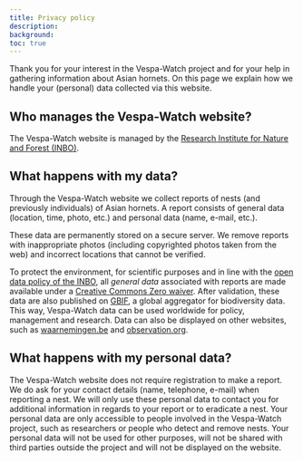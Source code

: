 ```yaml
---
title: Privacy policy
description:
background:
toc: true
---
```


Thank you for your interest in the Vespa-Watch project and for your help in gathering information about Asian hornets. On this page we explain how we handle your (personal) data collected via this website.

## Who manages the Vespa-Watch website?

The Vespa-Watch website is managed by the [Research Institute for Nature and Forest (INBO)](https://www.inbo.be).

## What happens with my data?

Through the Vespa-Watch website we collect reports of nests (and previously individuals) of Asian hornets. A report consists of general data (location, time, photo, etc.) and personal data (name, e-mail, etc.).

These data are permanently stored on a secure server. We remove reports with inappropriate photos (including copyrighted photos taken from the web) and incorrect locations that cannot be verified.

To protect the environment, for scientific purposes and in line with the [open data policy of the INBO](https://www.inbo.be/en/open-data-policy), all _general data_ associated with reports are made available under a [Creative Commons Zero waiver](https://creativecommons.org/publicdomain/zero/1.0/). After validation, these data are also published on [GBIF](https://www.gbif.org), a global aggregator for biodiversity data. This way, Vespa-Watch data can be used worldwide for policy, management and research. Data can also be displayed on other websites, such as [waarnemingen.be](https://waarnemingen.be/) and [observation.org](https://observation.org/).

## What happens with my personal data?

The Vespa-Watch website does not require registration to make a report. We do ask for your contact details (name, telephone, e-mail) when reporting a nest. We will only use these personal data to contact you for additional information in regards to your report or to eradicate a nest. Your personal data are only accessible to people involved in the Vespa-Watch project, such as researchers or people who detect and remove nests. Your personal data will not be used for other purposes, will not be shared with third parties outside the project and will not be displayed on the website.
